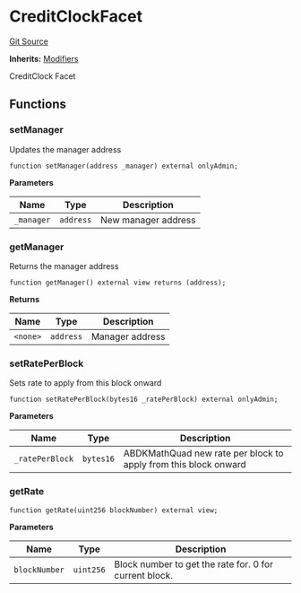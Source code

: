# CreditClockFacet
[Git Source](https://github.com/ubiquity/ubiquity-dollar/blob/b59512059f70e70f7d719ba196d6f1f9322569a0/src/dollar/facets/CreditClockFacet.sol)

**Inherits:**
[Modifiers](/src/dollar/libraries/LibAppStorage.sol/contract.Modifiers.md)

CreditClock Facet


## Functions
### setManager

Updates the manager address


```solidity
function setManager(address _manager) external onlyAdmin;
```
**Parameters**

|Name|Type|Description|
|----|----|-----------|
|`_manager`|`address`|New manager address|


### getManager

Returns the manager address


```solidity
function getManager() external view returns (address);
```
**Returns**

|Name|Type|Description|
|----|----|-----------|
|`<none>`|`address`|Manager address|


### setRatePerBlock

Sets rate to apply from this block onward


```solidity
function setRatePerBlock(bytes16 _ratePerBlock) external onlyAdmin;
```
**Parameters**

|Name|Type|Description|
|----|----|-----------|
|`_ratePerBlock`|`bytes16`|ABDKMathQuad new rate per block to apply from this block onward|


### getRate


```solidity
function getRate(uint256 blockNumber) external view;
```
**Parameters**

|Name|Type|Description|
|----|----|-----------|
|`blockNumber`|`uint256`|Block number to get the rate for. 0 for current block.|


